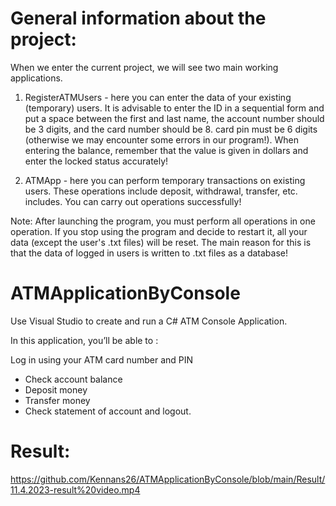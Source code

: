 # General information about the project:
When we enter the current project, we will see two main working applications.
1. RegisterATMUsers - here you can enter the data of your existing (temporary) users. It is advisable to enter the ID in a sequential form and put a space between the first and last name, the account number should be 3 digits, and the card number should be 8. card pin must be 6 digits (otherwise we may encounter some errors in our program!). When entering the balance, remember that the value is given in dollars and enter the locked status accurately!

2. ATMApp - here you can perform temporary transactions on existing users. These operations include deposit, withdrawal, transfer, etc. includes. You can carry out operations successfully!

Note: After launching the program, you must perform all operations in one operation. If you stop using the program and decide to restart it, all your data (except the user's .txt files) will be reset. The main reason for this is that the data of logged in users is written to .txt files as a database!

# ATMApplicationByConsole
Use Visual Studio to create and run a C# ATM Console Application.

In this application, you’ll be able to :

Log in using your ATM card number and PIN
 * Check account balance
 * Deposit money
 * Transfer money
 * Check statement of account and logout.

# Result:

https://github.com/Kennans26/ATMApplicationByConsole/blob/main/Result/11.4.2023-result%20video.mp4
